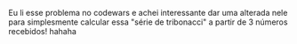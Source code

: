 Eu li esse problema no codewars e achei interessante dar uma alterada nele para simplesmente calcular essa "série de tribonacci" a partir de 3 números recebidos! hahaha
